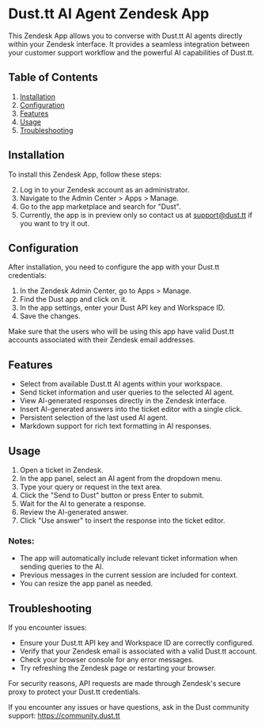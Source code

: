 # Dust.tt AI Agent Zendesk App

This Zendesk App allows you to converse with Dust.tt AI agents directly within your Zendesk interface. It provides a seamless integration between your customer support workflow and the powerful AI capabilities of Dust.tt.

## Table of Contents

1. [Installation](#installation)
2. [Configuration](#configuration)
3. [Features](#features)
4. [Usage](#usage)
5. [Troubleshooting](#troubleshooting)

## Installation

To install this Zendesk App, follow these steps:

2. Log in to your Zendesk account as an administrator.
3. Navigate to the Admin Center > Apps > Manage.
4. Go to the app marketplace and search for "Dust".
5. Currently, the app is in preview only so contact us at support@dust.tt if you want to try it out.

## Configuration

After installation, you need to configure the app with your Dust.tt credentials:

1. In the Zendesk Admin Center, go to Apps > Manage.
2. Find the Dust app and click on it.
3. In the app settings, enter your Dust API key and Workspace ID.
4. Save the changes.

Make sure that the users who will be using this app have valid Dust.tt accounts associated with their Zendesk email addresses.

## Features

- Select from available Dust.tt AI agents within your workspace.
- Send ticket information and user queries to the selected AI agent.
- View AI-generated responses directly in the Zendesk interface.
- Insert AI-generated answers into the ticket editor with a single click.
- Persistent selection of the last used AI agent.
- Markdown support for rich text formatting in AI responses.

## Usage

1. Open a ticket in Zendesk.
2. In the app panel, select an AI agent from the dropdown menu.
3. Type your query or request in the text area.
4. Click the "Send to Dust" button or press Enter to submit.
5. Wait for the AI to generate a response.
6. Review the AI-generated answer.
7. Click "Use answer" to insert the response into the ticket editor.

### Notes:

- The app will automatically include relevant ticket information when sending queries to the AI.
- Previous messages in the current session are included for context.
- You can resize the app panel as needed.

## Troubleshooting

If you encounter issues:

- Ensure your Dust.tt API key and Workspace ID are correctly configured.
- Verify that your Zendesk email is associated with a valid Dust.tt account.
- Check your browser console for any error messages.
- Try refreshing the Zendesk page or restarting your browser.

For security reasons, API requests are made through Zendesk's secure proxy to protect your Dust.tt credentials.

If you encounter any issues or have questions, ask in the Dust community support: https://community.dust.tt
